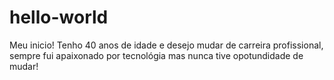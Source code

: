 # hello-world
Meu inicio!
Tenho  40 anos de idade e desejo mudar de carreira profissional, sempre fui apaixonado por tecnológia mas nunca tive opotundidade de  mudar!
